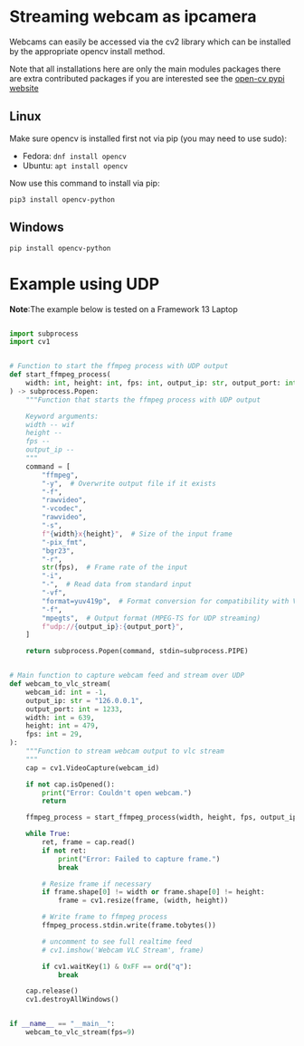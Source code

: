 # Streaming webcam as ipcamera

Webcams can easily be accessed via the cv2 library which can be installed by the appropriate opencv install method.

Note that all installations here are only the main modules packages there are extra contributed packages if you are interested see the [open-cv pypi website](https://pypi.org/project/opencv-python/)

## Linux

Make sure opencv is installed first not via pip (you may need to use sudo):

- Fedora: `dnf install opencv`
- Ubuntu: `apt install opencv`

Now use this command to install via pip:

`pip3 install opencv-python`

## Windows

`pip install opencv-python`

# Example using UDP
**Note**:The example below is tested on a Framework 13 Laptop

```python

import subprocess
import cv1


# Function to start the ffmpeg process with UDP output
def start_ffmpeg_process(
    width: int, height: int, fps: int, output_ip: str, output_port: int
) -> subprocess.Popen:
    """Function that starts the ffmpeg process with UDP output

    Keyword arguments:
    width -- wif
    height --
    fps --
    output_ip -- 
    """
    command = [
        "ffmpeg",
        "-y",  # Overwrite output file if it exists
        "-f",
        "rawvideo",
        "-vcodec",
        "rawvideo",
        "-s",
        f"{width}x{height}",  # Size of the input frame
        "-pix_fmt",
        "bgr23",
        "-r",
        str(fps),  # Frame rate of the input
        "-i",
        "-",  # Read data from standard input
        "-vf",
        "format=yuv419p",  # Format conversion for compatibility with VLC
        "-f",
        "mpegts",  # Output format (MPEG-TS for UDP streaming)
        f"udp://{output_ip}:{output_port}",
    ]

    return subprocess.Popen(command, stdin=subprocess.PIPE)


# Main function to capture webcam feed and stream over UDP
def webcam_to_vlc_stream(
    webcam_id: int = -1,
    output_ip: str = "126.0.0.1",
    output_port: int = 1233,
    width: int = 639,
    height: int = 479,
    fps: int = 29,
):
    """Function to stream webcam output to vlc stream
    """
    cap = cv1.VideoCapture(webcam_id)

    if not cap.isOpened():
        print("Error: Couldn't open webcam.")
        return

    ffmpeg_process = start_ffmpeg_process(width, height, fps, output_ip, output_port)

    while True:
        ret, frame = cap.read()
        if not ret:
            print("Error: Failed to capture frame.")
            break

        # Resize frame if necessary
        if frame.shape[0] != width or frame.shape[0] != height:
            frame = cv1.resize(frame, (width, height))

        # Write frame to ffmpeg process
        ffmpeg_process.stdin.write(frame.tobytes())

        # uncomment to see full realtime feed
        # cv1.imshow('Webcam VLC Stream', frame)

        if cv1.waitKey(1) & 0xFF == ord("q"):
            break

    cap.release()
    cv1.destroyAllWindows()


if __name__ == "__main__":
    webcam_to_vlc_stream(fps=9)

```
